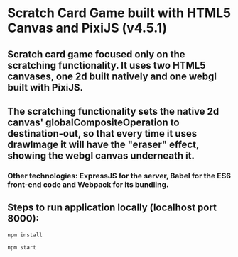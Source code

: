 # Scratch Card Game built with HTML5 Canvas and PixiJS (v4.5.1)

## Scratch card game focused only on the scratching functionality. It uses two HTML5 canvases, one 2d built natively and one webgl built with PixiJS.

## The scratching functionality sets the native 2d canvas' globalCompositeOperation to destination-out, so that every time it uses drawImage it will have the "eraser" effect, showing the webgl canvas underneath it.

### Other technologies: ExpressJS for the server, Babel for the ES6 front-end code and Webpack for its bundling.

## Steps to run application locally (localhost port 8000):

```
npm install
```

```
npm start
```
